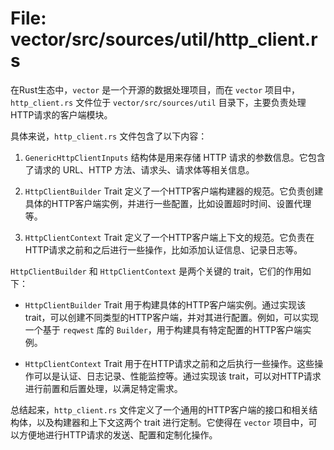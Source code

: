 # File: vector/src/sources/util/http_client.rs

在Rust生态中，`vector` 是一个开源的数据处理项目，而在 `vector` 项目中，`http_client.rs` 文件位于 `vector/src/sources/util` 目录下，主要负责处理HTTP请求的客户端模块。

具体来说，`http_client.rs` 文件包含了以下内容：

1. `GenericHttpClientInputs` 结构体是用来存储 HTTP 请求的参数信息。它包含了请求的 URL、HTTP 方法、请求头、请求体等相关信息。

2. `HttpClientBuilder` Trait 定义了一个HTTP客户端构建器的规范。它负责创建具体的HTTP客户端实例，并进行一些配置，比如设置超时时间、设置代理等。

3. `HttpClientContext` Trait 定义了一个HTTP客户端上下文的规范。它负责在HTTP请求之前和之后进行一些操作，比如添加认证信息、记录日志等。

`HttpClientBuilder` 和 `HttpClientContext` 是两个关键的 trait，它们的作用如下：

- `HttpClientBuilder` Trait 用于构建具体的HTTP客户端实例。通过实现该 trait，可以创建不同类型的HTTP客户端，并对其进行配置。例如，可以实现一个基于 `reqwest` 库的 `Builder`，用于构建具有特定配置的HTTP客户端实例。

- `HttpClientContext` Trait 用于在HTTP请求之前和之后执行一些操作。这些操作可以是认证、日志记录、性能监控等。通过实现该 trait，可以对HTTP请求进行前置和后置处理，以满足特定需求。

总结起来，`http_client.rs` 文件定义了一个通用的HTTP客户端的接口和相关结构体，以及构建器和上下文这两个 trait 进行定制。它使得在 `vector` 项目中，可以方便地进行HTTP请求的发送、配置和定制化操作。

